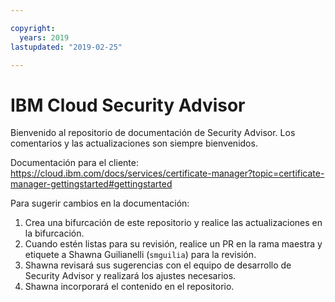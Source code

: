 ```yaml
---

copyright:
  years: 2019
lastupdated: "2019-02-25"

---
```


# IBM Cloud Security Advisor

Bienvenido al repositorio de documentación de Security Advisor. Los comentarios y las actualizaciones son siempre bienvenidos.

Documentación para el cliente: https://cloud.ibm.com/docs/services/certificate-manager?topic=certificate-manager-gettingstarted#gettingstarted





Para sugerir cambios en la documentación:

1. Crea una bifurcación de este repositorio y realice las actualizaciones en la bifurcación.
2. Cuando estén listas para su revisión, realice un PR en la rama maestra y etiquete a Shawna Guilianelli (`smguilia`) para la revisión.
3. Shawna revisará sus sugerencias con el equipo de desarrollo de Security Advisor y realizará los ajustes necesarios.
4. Shawna incorporará el contenido en el repositorio.



